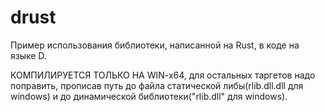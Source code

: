 # drust

Пример использования библиотеки, написанной на Rust, в коде на языке D.

КОМПИЛИРУЕТСЯ ТОЛЬКО НА WIN-x64, для остальных таргетов надо поправить, прописав путь до файла статической либы(rlib.dll.dll для windows) и до динамической библиотеки("rlib.dll" для windows).

